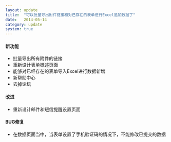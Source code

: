 ```yaml
---
layout: update
title:  "可以批量导出附件链接和对已存在的表单进行Excel追加数据了"
date:   2014-05-14
category: update
system: true
---
```


#### 新功能
* 批量导出所有附件的链接 
* 重新设计表单概述页面 
* 能够对已经存在的表单导入Excel进行数据新增
* 新帮助中心
* 去掉论坛

#### 改进
* 重新设计邮件和短信提醒设置页面

#### BUG修复
* 在数据页面当中，当表单设置了手机验证码的情况下，不能修改已提交的数据

